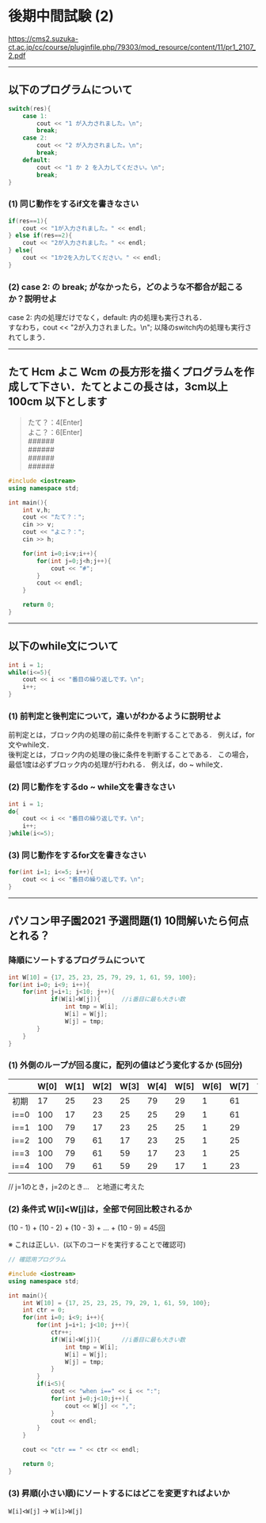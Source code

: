 # 後期中間試験 (2)

<https://cms2.suzuka-ct.ac.jp/cc/course/pluginfile.php/79303/mod_resource/content/11/pr1_2107_2.pdf>

***

## 以下のプログラムについて

```cpp
switch(res){
    case 1:
        cout << "1 が入力されました。\n";
        break;
    case 2:
        cout << "2 が入力されました。\n";
        break; 
    default:
        cout << "1 か 2 を入力してください。\n";
        break;
}
```

### (1) 同じ動作をするif文を書きなさい
```cpp
if(res==1){
    cout << "1が入力されました。" << endl;
} else if(res==2){
    cout << "2が入力されました。" << endl;
} else{
    cout << "1か2を入力してください。" << endl;
}
```

### (2) case 2: の break; がなかったら，どのような不都合が起こるか？説明せよ
case 2: 内の処理だけでなく，default: 内の処理も実行される．<br>
すなわち，cout << "2が入力されました。\n"; 以降のswitch内の処理も実行されてしまう．

***

## たて Hcm よこ Wcm の長方形を描くプログラムを作成して下さい．たてとよこの長さは，3cm以上 100cm 以下とします

>たて？：4[Enter]<br>
よこ？：6[Enter]<br>
######<br>
######<br>
######<br>
######<br>

```cpp
#include <iostream>
using namespace std;

int main(){
    int v,h;
    cout << "たて？：";
    cin >> v;
    cout << "よこ？：";
    cin >> h;

    for(int i=0;i<v;i++){
        for(int j=0;j<h;j++){
            cout << "#";
        }
        cout << endl;
    }

    return 0;
}
```
***
## 以下のwhile文について
```cpp
int i = 1;
while(i<=5){
    cout << i << "番目の繰り返しです。\n";
    i++;
}
```
### (1) 前判定と後判定について，違いがわかるように説明せよ
前判定とは，ブロック内の処理の前に条件を判断することである．
例えば，for文やwhile文．<br>
後判定とは，ブロック内の処理の後に条件を判断することである．
この場合，最低1度は必ずブロック内の処理が行われる．
例えば，do ~ while文．

### (2) 同じ動作をするdo ~ while文を書きなさい
```cpp
int i = 1;
do{
    cout << i << "番目の繰り返しです。\n";
    i++;
}while(i<=5);
```

### (3) 同じ動作をするfor文を書きなさい
```cpp
for(int i=1; i<=5; i++){
    cout << i << "番目の繰り返しです。\n";
}
```
***
## パソコン甲子園2021 予選問題(1) 10問解いたら何点とれる？
### 降順にソートするプログラムについて
```cpp
int W[10] = {17, 25, 23, 25, 79, 29, 1, 61, 59, 100};
for(int i=0; i<9; i++){
    for(int j=i+1; j<10; j++){
            if(W[i]<W[j]){      //i番目に最も大きい数
                int tmp = W[i]; 
                W[i] = W[j];    
                W[j] = tmp;     
        }
    }
}
```

### (1) 外側のループが回る度に，配列の値はどう変化するか (5回分)
|  | W[0] | W[1] | W[2] | W[3] | W[4] | W[5] | W[6] | W[7] | W[8] | W[9] |
|---|---|---|---|---|---|---|---|---|---|---|
|初期|17|25|23|25|79|29|1|61|59|100|
|i==0|100|17|23|25|25|29|1|61|59|79|
|i==1|100|79|17|23|25|25|1|29|59|61|
|i==2|100|79|61|17|23|25|1|25|29|59|
|i==3|100|79|61|59|17|23|1|25|25|29|
|i==4|100|79|61|59|29|17|1|23|25|25|

// j=1のとき，j=2のとき…　と地道に考えた

### (2) 条件式 W[i]<W[j]は，全部で何回比較されるか
(10 - 1) + (10 - 2) + (10 - 3) + ... + (10 - 9) = 45回

※ これは正しい．(以下のコードを実行することで確認可)
```cpp
// 確認用プログラム

#include <iostream>
using namespace std;

int main(){
    int W[10] = {17, 25, 23, 25, 79, 29, 1, 61, 59, 100};
    int ctr = 0;
    for(int i=0; i<9; i++){
        for(int j=i+1; j<10; j++){
            ctr++;
            if(W[i]<W[j]){      //i番目に最も大きい数
                int tmp = W[i]; 
                W[i] = W[j];    
                W[j] = tmp;   
            }
        }
        if(i<5){
            cout << "when i==" << i << ":";
            for(int j=0;j<10;j++){
                cout << W[j] << ",";
            }
            cout << endl;
        }
    }

    cout << "ctr == " << ctr << endl;

    return 0;
}
```

### (3) 昇順(小さい順)にソートするにはどこを変更すればよいか
`W[i]<W[j]` -> `W[i]>W[j]`
